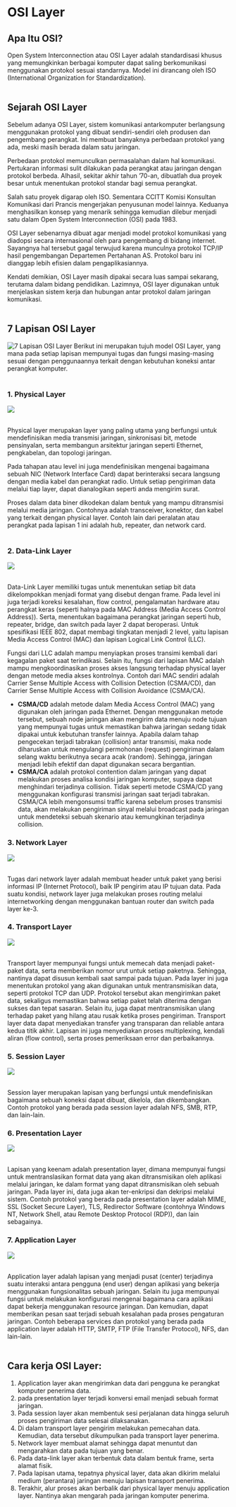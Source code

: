 # OSI Layer

## Apa Itu OSI?

Open System Interconnection atau OSI Layer adalah standardisasi khusus yang memungkinkan berbagai komputer dapat saling berkomunikasi menggunakan protokol sesuai standarnya. Model ini dirancang oleh ISO (International Organization for Standardization).
<br>
<br>

## Sejarah OSI Layer

Sebelum adanya OSI Layer, sistem komunikasi antarkomputer berlangsung menggunakan protokol yang dibuat sendiri-sendiri oleh produsen dan pengembang perangkat. Ini membuat banyaknya perbedaan protokol yang ada, meski masih berada dalam satu jaringan.

Perbedaan protokol memunculkan permasalahan dalam hal komunikasi. Pertukaran informasi sulit dilakukan pada perangkat atau jaringan dengan protokol berbeda. Alhasil, sekitar akhir tahun ’70-an, dibuatlah dua proyek besar untuk menentukan protokol standar bagi semua perangkat.

Salah satu proyek digarap oleh ISO. Sementara CCITT Komisi Konsultan Komunikasi dari Prancis mengerjakan penyusunan model lainnya. Keduanya menghasilkan konsep yang menarik sehingga kemudian dilebur menjadi satu dalam Open System Interconnection (OSI) pada 1983.

OSI Layer sebenarnya dibuat agar menjadi model protokol komunikasi yang diadopsi secara internasional oleh para pengembang di bidang internet. Sayangnya hal tersebut gagal terwujud karena munculnya protokol TCP/IP hasil pengembangan Departemen Pertahanan AS. Protokol baru ini dianggap lebih efisien dalam pengaplikasiannya.

Kendati demikian, OSI Layer masih dipakai secara luas sampai sekarang, terutama dalam bidang pendidikan. Lazimnya, OSI layer digunakan untuk menjelaskan sistem kerja dan hubungan antar protokol dalam jaringan komunikasi.<br><br>

## 7 Lapisan OSI Layer

![7 Lapisan OSI Layer](./assets/7-layers-of-osi.webp)
Berikut ini merupakan tujuh model OSI Layer, yang mana pada setiap lapisan mempunyai tugas dan fungsi masing-masing sesuai dengan penggunaannya terkait dengan kebutuhan koneksi antar perangkat komputer.<br><br>

### **1. Physical Layer**

<img src="./assets/physical-layer.png">

<br>Physical layer merupakan layer yang paling utama yang berfungsi untuk mendefinisikan media transmisi jaringan, sinkronisasi bit, metode pensinyalan, serta membangun arsitektur jaringan seperti Ethernet, pengkabelan, dan topologi jaringan.

Pada tahapan atau level ini juga mendefinisikan mengenai bagaimana sebuah NIC (Network Interface Card) dapat berinteraksi secara langsung dengan media kabel dan perangkat radio. Untuk setiap pengiriman data melalui tiap layer, dapat dianalogikan seperti anda mengirim surat.

Proses dalam data biner dikodekan dalam bentuk yang mampu ditransmisi melalui media jaringan. Contohnya adalah transceiver, konektor, dan kabel yang terkait dengan physical layer. Contoh lain dari peralatan atau perangkat pada lapisan 1 ini adalah hub, repeater, dan network card.<br><br>

### **2. Data-Link Layer**<br>

<img src="./assets/datalink-layer.png">

<br>Data-Link Layer memiliki tugas untuk menentukan setiap bit data dikelompokkan menjadi format yang disebut dengan frame. Pada level ini juga terjadi koreksi kesalahan, flow control, pengalamatan hardware atau perangkat keras (seperti halnya pada MAC Address (Media Access Control Address)). Serta, menentukan bagaimana perangkat jaringan seperti hub, repeater, bridge, dan switch pada layer 2 dapat beroperasi. Untuk spesifikasi IEEE 802, dapat membagi tingkatan menjadi 2 level, yaitu lapisan Media Access Control (MAC) dan lapisan Logical Link Control (LLC).

Fungsi dari LLC adalah mampu menyiapkan proses transimi kembali dari kegagalan paket saat terindikasi. Selain itu, fungsi dari lapisan MAC adalah mampu mengkoordinasikan proses akses langsung terhadap physical layer dengan metode media akses kontrolnya. Contoh dari MAC sendiri adalah Carrier Sense Multiple Access with Collision Detection (CSMA/CD), dan Carrier Sense Multiple Access with Collision Avoidance (CSMA/CA).

- **CSMA/CD** adalah metode dalam Media Access Control (MAC) yang digunakan oleh jaringan pada Ethernet. Dengan menggunakan metode tersebut, sebuah node jaringan akan mengirim data menuju node tujuan yang mempunyai tugas untuk memastikan bahwa jaringan sedang tidak dipakai untuk kebutuhan transfer lainnya. Apabila dalam tahap pengecekan terjadi tabrakan (collision) antar transmisi, maka node diharuskan untuk mengulangi permohonan (request) pengiriman dalam selang waktu berikutnya secara acak (random). Sehingga, jaringan menjadi lebih efektif dan dapat digunakan secara bergantian.
- **CSMA/CA** adalah protokol contention dalam jaringan yang dapat melakukan proses analisa kondisi jaringan komputer, supaya dapat menghindari terjadinya collision. Tidak seperti metode CSMA/CD yang menggunakan konfigurasi transmisi jaringan saat terjadi tabrakan. CSMA/CA lebih mengonsumsi traffic karena sebelum proses transmisi data, akan melakukan pengiriman sinyal melalui broadcast pada jaringan untuk mendeteksi sebuah skenario atau kemungkinan terjadinya collision.

### **3. Network Layer**<br>

<img src="./assets/network-layer.png">

<br>Tugas dari network layer adalah membuat header untuk paket yang berisi informasi IP (Internet Protocol), baik IP pengirim atau IP tujuan data. Pada suatu kondisi, network layer juga melakukan proses routing melalui internetworking dengan menggunakan bantuan router dan switch pada layer ke-3.

### **4. Transport Layer**<br>

<img src="./assets/transport-layer.png">

<br>Transport layer mempunyai fungsi untuk memecah data menjadi paket-paket data, serta memberikan nomor urut untuk setiap paketnya. Sehingga, nantinya dapat disusun kembali saat sampai pada tujuan. Pada layer ini juga menentukan protokol yang akan digunakan untuk mentransmisikan data, seperti protokol TCP dan UDP. Protokol tersebut akan mengirimkan paket data, sekaligus memastikan bahwa setiap paket telah diterima dengan sukses dan tepat sasaran. Selain itu, juga dapat mentransmisikan ulang terhadap paket yang hilang atau rusak ketika proses pengiriman. Transport layer data dapat menyediakan transfer yang transparan dan reliable antara kedua titik akhir. Lapisan ini juga menyediakan proses multiplexing, kendali aliran (flow control), serta proses pemeriksaan error dan perbaikannya.

### **5. Session Layer**<br>

<img src="./assets/session-layer.png">

<br>Session layer merupakan lapisan yang berfungsi untuk mendefinisikan bagaimana sebuah koneksi dapat dibuat, dikelola, dan dikembangkan. Contoh protokol yang berada pada session layer adalah NFS, SMB, RTP, dan lain-lain.

### **6. Presentation Layer**<br>

<img src="./assets/presentation-layer.png">

<br>Lapisan yang keenam adalah presentation layer, dimana mempunyai fungsi untuk mentranslasikan format data yang akan ditransmisikan oleh aplikasi melalui jaringan, ke dalam format yang dapat ditransmisikan oleh sebuah jaringan. Pada layer ini, data juga akan ter-enkripsi dan dekripsi melalui sistem. Contoh protokol yang berada pada presentation layer adalah MIME, SSL (Socket Secure Layer), TLS, Redirector Software (contohnya Windows NT, Network Shell, atau Remote Desktop Protocol (RDP)), dan lain sebagainya.

### **7. Application Layer**<br>

<img src="./assets/application-layer.png">

<br>Application layer adalah lapisan yang menjadi pusat (center) terjadinya suatu interaksi antara pengguna (end user) dengan aplikasi yang bekerja menggunakan fungsionalitas sebuah jaringan. Selain itu juga mempunyai fungsi untuk melakukan konfigurasi mengenai bagaimana cara aplikasi dapat bekerja menggunakan resource jaringan. Dan kemudian, dapat memberikan pesan saat terjadi sebuah kesalahan pada proses pengaturan jaringan. Contoh beberapa services dan protokol yang berada pada application layer adalah HTTP, SMTP, FTP (File Transfer Protocol), NFS, dan lain-lain.<br><br>

## Cara kerja OSI Layer:

1. Application layer akan mengirimkan data dari pengguna ke perangkat komputer penerima data.
2. pada presentation layer terjadi konversi email menjadi sebuah format jaringan.
3. Pada session layer akan membentuk sesi perjalanan data hingga seluruh proses pengiriman data selesai dilaksanakan.
4. Di dalam transport layer pengirim melakukan pemecahan data. Kemudian, data tersebut dikumpulkan pada transport layer penerima.
5. Network layer membuat alamat sehingga dapat menuntut dan mengarahkan data pada tujuan yang benar.
6. Pada data-link layer akan terbentuk data dalam bentuk frame, serta alamat fisik.
7. Pada lapisan utama, tepatnya physical layer, data akan dikirim melalui medium (perantara) jaringan menuju lapisan transport penerima.
8. Terakhir, alur proses akan berbalik dari physical layer menuju application layer. Nantinya akan mengarah pada jaringan komputer penerima.

